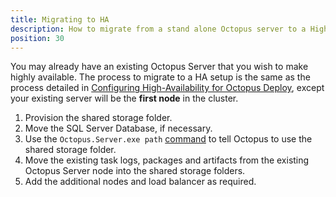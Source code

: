```yaml
---
title: Migrating to HA
description: How to migrate from a stand alone Octopus server to a High Availability setup.
position: 30
---
```


You may already have an existing Octopus Server that you wish to make highly available. The process to migrate to a HA setup is the same as the process detailed in [Configuring High-Availability for Octopus Deploy](/docs/administration/high-availability/configure/index.md), except your existing server will be the **first node** in the cluster.

1. Provision the shared storage folder.
2. Move the SQL Server Database, if necessary.
3. Use the `Octopus.Server.exe path` [command](/docs/octopus-rest-api/octopus.server.exe-command-line/path.md) to tell Octopus to use the shared storage folder.
4. Move the existing task logs, packages and artifacts from the existing Octopus Server node into the shared storage folders.
5. Add the additional nodes and load balancer as required.
